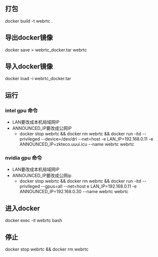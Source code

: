 ## 打包
docker build -t webrtc .

## 导出docker镜像
docker save > webrtc_docker.tar webrtc

## 导入docker镜像
docker load -i webrtc_docker.tar

## 运行
### intel gpu 命令
- LAN要改成本机局域网IP
- ANNOUNCED_IP要改成公网IP
   - docker stop webrtc && docker rm webrtc && docker run -itd --privileged --device=/dev/dri --net=host -e LAN_IP=192.168.0.11 -e ANNOUNCED_IP=zkteco.uuui.icu --name webrtc webrtc 
   <!-- docker stop middleware_demo1 && docker rm middleware_demo1 && docker run -itd --privileged --device=/dev/dri --net=host -e LAN_IP=192.168.0.11 -e ANNOUNCED_IP=zkteco.uuui.icu --name middleware_demo1 middleware_demo1  -->
### nvidia gpu 命令
- LAN要改成本机局域网IP
- ANNOUNCED_IP要改成公网ip
   - docker stop webrtc && docker rm webrtc && docker run -itd --privileged --gpus=all --net=host e LAN_IP=192.168.0.11 -e ANNOUNCED_IP=192.168.0.30 --name webrtc webrtc 

## 进入docker
docker exec -it webrtc bash

## 停止
docker stop webrtc && docker rm webrtc